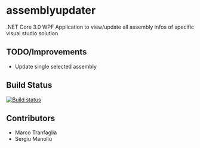 # assemblyupdater
.NET Core 3.0 WPF Application to view/update all assembly infos of specific visual studio solution


TODO/Improvements
------------
- Update single selected assembly

Build Status
------------

[![Build status](https://ci.appveyor.com/api/projects/status/761h098ybnygubqq/branch/master?svg=true)](https://ci.appveyor.com/project/MarcoTranfaglia/assemblyupdater/branch/master)

Contributors
------------
* Marco Tranfaglia
* Sergiu Manoliu
